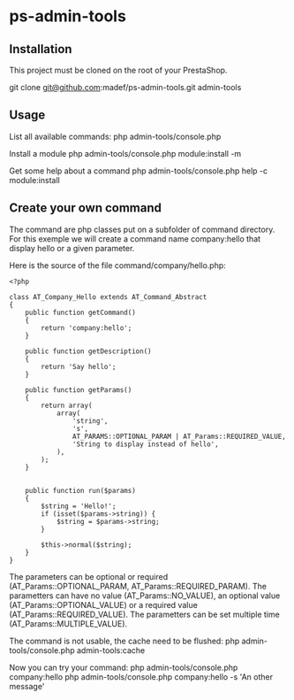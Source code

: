 # ps-admin-tools

## Installation
This project must be cloned on the root of your PrestaShop.

 git clone git@github.com:madef/ps-admin-tools.git admin-tools

## Usage

List all available commands:
 php admin-tools/console.php

Install a module
 php admin-tools/console.php module:install -m <module name>

Get some help about a command
 php admin-tools/console.php help -c module:install

## Create your own command

The command are php classes put on a subfolder of command directory.
For this exemple we will create a command name company:hello that display hello or a given parameter.

Here is the source of the file command/company/hello.php:

```
<?php

class AT_Company_Hello extends AT_Command_Abstract
{
    public function getCommand()
    {
        return 'company:hello';
    }

    public function getDescription()
    {
        return 'Say hello';
    }

    public function getParams()
    {
        return array(
            array(
                'string',
                's',
                AT_PARAMS::OPTIONAL_PARAM | AT_Params::REQUIRED_VALUE,
                'String to display instead of hello',
            ),
        );
    }


    public function run($params)
    {
        $string = 'Hello!';
        if (isset($params->string)) {
            $string = $params->string;
        }

        $this->normal($string);
    }
}

```

The parameters can be optional or required (AT_Params::OPTIONAL_PARAM, AT_Params::REQUIRED_PARAM).
The parametters can have no value (AT_Params::NO_VALUE), an optional value (AT_Params::OPTIONAL_VALUE) or a required value (AT_Params::REQUIRED_VALUE).
The parametters can be set multiple time (AT_Params::MULTIPLE_VALUE).

The command is not usable, the cache need to be flushed:
 php admin-tools/console.php admin-tools:cache


Now you can try your command:
 php admin-tools/console.php company:hello
 php admin-tools/console.php company:hello -s 'An other message'

